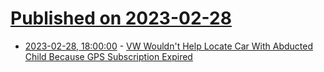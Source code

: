 # [Published on 2023-02-28](index.md)

* [2023-02-28, 18:00:00](https://tech.slashdot.org/story/23/02/28/1340227/vw-wouldnt-help-locate-car-with-abducted-child-because-gps-subscription-expired?utm_source=rss1.0mainlinkanon&utm_medium=feed) - [VW Wouldn't Help Locate Car With Abducted Child Because GPS Subscription Expired](https://tech.slashdot.org/story/23/02/28/1340227/vw-wouldnt-help-locate-car-with-abducted-child-because-gps-subscription-expired?utm_source=rss1.0mainlinkanon&utm_medium=feed)
